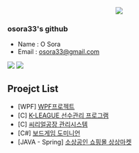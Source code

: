 <p align='center'>
  <a href="https://github.com/osora33">
    <img src="https://capsule-render.vercel.app/api?type=waving&color=gradient&fontColor=FFFFFF&height=300&section=header&text=Study%20Repository&fontSize=50"/>
  </a>
</p>

### osora33's github
 - Name : O Sora
 - Email : osora33@gmail.com

<img src="https://github-readme-stats.vercel.app/api?username=osora33"/>
<img src="https://github-readme-stats.vercel.app/api/top-langs/?username=osora33&layout=compact"/>

<br>

<!--
## Tech Stack
<h3 align='center'>Languages</h3>
<p>
  <a href="https://github.com/osora33/StudyWPF.git" target="_blank"><img alt="C#" src="https://img.shields.io/badge/c%23-%23239120.svg?style=flat&logo=c-sharp&logoColor=white"/></a>
</p>
-->

<!--
## Using Tool
<p align='left'>
    <img height="40" src="https://img.icons8.com/color/48/000000/visual-studio-2019.png">
    <img height="40" src="https://img.icons8.com/fluent/48/000000/visual-studio-code-2019.png">
    <img height="40" src="https://d1jnx9ba8s6j9r.cloudfront.net/blog/wp-content/uploads/2019/10/logo.png">
    <img height="40" src="https://github.com/Pythunder/explore/blob/80688e429a7d4ef2fca1e82350fe8e3517d3494d/topics/git/git.png">
    <img height="40" src="https://upload.wikimedia.org/wikipedia/commons/b/b6/PuTTY_icon_128px.png">
    <img height="40" src="https://img.icons8.com/color/48/000000/raspberry-pi.png">
    <img height="40" src="https://mosquitto.org/stickers/mosquitto-mono.png">
    <img height="40" src="https://img.icons8.com/fluent/48/000000/vmware-workstation-player.png">
    <img height="40" src="https://taiwebs.com/upload/icons/vnc-connect-enterprise220-220.png">
</p>
-->

## Proejct List
 - [WPF] [WPF프로젝트](https://github.com/osora33/studyWpf/tree/main/portpolio)
 - [C] [K-LEAGUE 선수관리 프로그램](https://github.com/AellimSun/Green_team_Kleague_file_rw)
 - [C] [씨리얼공장 관리시스템](https://github.com/AellimSun/Cereal_ERP)
 - [C#] [보드게임 도미니언](https://github.com/AellimSun/pamatto)
 - [JAVA - Spring] [소상공인 쇼핑몰 상상마켓](https://github.com/itwillteam2/obosa)



<!--
**osora33/osora33** is a ✨ _special_ ✨ repository because its `README.md` (this file) appears on your GitHub profile.

Here are some ideas to get you started:

- 🔭 I’m currently working on ...
- 🌱 I’m currently learning ...
- 👯 I’m looking to collaborate on ...
- 🤔 I’m looking for help with ...
- 💬 Ask me about ...
- 📫 How to reach me: ...
- 😄 Pronouns: ...
- ⚡ Fun fact: ...
-->
